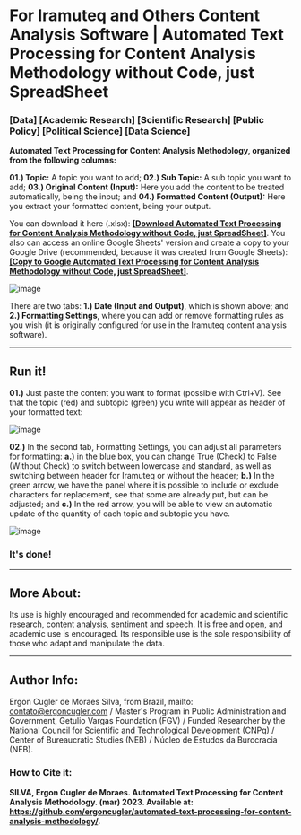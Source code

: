 # For Iramuteq and Others Content Analysis Software | Automated Text Processing for Content Analysis Methodology without Code, just SpreadSheet

### [Data] [Academic Research] [Scientific Research] [Public Policy] [Political Science] [Data Science]

**Automated Text Processing for Content Analysis Methodology, organized from the following columns:**

**01.) Topic:** A topic you want to add; **02.) Sub Topic:** A sub topic you want to add;  **03.) Original Content (Input):** Here you add the content to be treated automatically, being the input; and **04.) Formatted Content (Output):** Here you extract your formatted content, being your output.

You can download it here (.xlsx): **<a href="https://github.com/ergoncugler/automated-text-processing-for-content-analysis-methodology/blob/main/SpreadSheet%20-%20Automated%20Text%20Processing%20for%20Content%20Analysis%20Methodology%20-%20Code-Free%20-%20For%20Iramuteq%20and%20Others.xlsx">[Download Automated Text Processing for Content Analysis Methodology without Code, just SpreadSheet]</a>**. You also can access an online Google Sheets' version and create a copy to your Google Drive (recommended, because it was created from Google Sheets): **<a href="https://docs.google.com/spreadsheets/d/1y4efZt9f08si4VGTCRwFn611COSym-vsIdF9hRgdu5o/edit?usp=sharing">[Copy to Google Automated Text Processing for Content Analysis Methodology without Code, just SpreadSheet]</a>**.

![image](https://user-images.githubusercontent.com/81989837/222852798-3c6ab1ea-cade-4a92-b496-4997225a712b.png)

There are two tabs: **1.) Date (Input and Output)**, which is shown above; and **2.) Formatting Settings**, where you can add or remove formatting rules as you wish (it is originally configured for use in the Iramuteq content analysis software).

___

## Run it!

**01.)** Just paste the content you want to format (possible with Ctrl+V). See that the topic (red) and subtopic (green) you write will appear as header of your formatted text:

![image](https://user-images.githubusercontent.com/81989837/222853406-0d71c6d4-b14c-48a7-bc42-46d329084a7e.png)

**02.)** In the second tab, Formatting Settings, you can adjust all parameters for formatting: **a.)** in the blue box, you can change True (Check) to False (Without Check) to switch between lowercase and standard, as well as switching between header for Iramuteq or without the header; **b.)** In the green arrow, we have the panel where it is possible to include or exclude characters for replacement, see that some are already put, but can be adjusted; and **c.)** In the red arrow, you will be able to view an automatic update of the quantity of each topic and subtopic you have.

![image](https://user-images.githubusercontent.com/81989837/222853994-37eb6b43-5626-4fe6-88dc-e88df05eb287.png)

### It's done!

___

## More About:

Its use is highly encouraged and recommended for academic and scientific research, content analysis, sentiment and speech. It is free and open, and academic use is encouraged. Its responsible use is the sole responsibility of those who adapt and manipulate the data.

___

## Author Info:

Ergon Cugler de Moraes Silva, from Brazil, mailto: <a href="contato@ergoncugler.com">contato@ergoncugler.com</a> / Master's Program in Public Administration and Government, Getulio Vargas Foundation (FGV) / Funded Researcher by the National Council for Scientific and Technological Development (CNPq) / Center of Bureaucratic Studies (NEB) / Núcleo de Estudos da Burocracia (NEB).

### How to Cite it:

**SILVA, Ergon Cugler de Moraes. Automated Text Processing for Content Analysis Methodology. (mar) 2023. Available at: <a>https://github.com/ergoncugler/automated-text-processing-for-content-analysis-methodology/</a>.**
